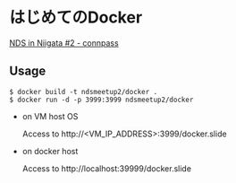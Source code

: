 はじめてのDocker
================

[NDS in Niigata #2 - connpass](http://nds-meetup.connpass.com/event/8049/)


Usage
-----

    $ docker build -t ndsmeetup2/docker .
    $ docker run -d -p 3999:3999 ndsmeetup2/docker

* on VM host OS

    Access to http://<VM_IP_ADDRESS>:3999/docker.slide

* on docker host

    Access to http://localhost:39999/docker.slide

